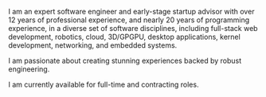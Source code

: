 I am an expert software engineer and early-stage startup advisor with
over 12 years of professional experience, and nearly 20 years of programming experience, in a diverse set of software disciplines, including
full-stack web development, robotics, cloud, 3D/GPGPU, desktop applications,
kernel development, networking, and embedded systems.

I am passionate about creating stunning experiences backed by robust engineering.

I am currently available for full-time and contracting roles.